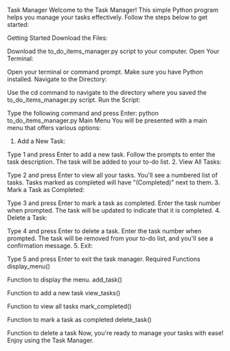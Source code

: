 Task Manager
Welcome to the Task Manager! This simple Python program helps you manage your tasks effectively. Follow the steps below to get started:

Getting Started
Download the Files:

Download the to_do_items_manager.py script to your computer.
Open Your Terminal:

Open your terminal or command prompt. Make sure you have Python installed.
Navigate to the Directory:

Use the cd command to navigate to the directory where you saved the to_do_items_manager.py script.
Run the Script:

Type the following command and press Enter:
python to_do_items_manager.py
Main Menu
You will be presented with a main menu that offers various options:

1. Add a New Task:

Type 1 and press Enter to add a new task.
Follow the prompts to enter the task description.
The task will be added to your to-do list.
2. View All Tasks:

Type 2 and press Enter to view all your tasks.
You'll see a numbered list of tasks.
Tasks marked as completed will have "(Completed)" next to them.
3. Mark a Task as Completed:

Type 3 and press Enter to mark a task as completed.
Enter the task number when prompted.
The task will be updated to indicate that it is completed.
4. Delete a Task:

Type 4 and press Enter to delete a task.
Enter the task number when prompted.
The task will be removed from your to-do list, and you'll see a confirmation message.
5. Exit:

Type 5 and press Enter to exit the task manager.
Required Functions
display_menu()

Function to display the menu.
add_task()

Function to add a new task
view_tasks()

Function to view all tasks
mark_completed()

Function to mark a task as completed
delete_task()

Function to delete a task
Now, you're ready to manage your tasks with ease! Enjoy using the Task Manager.